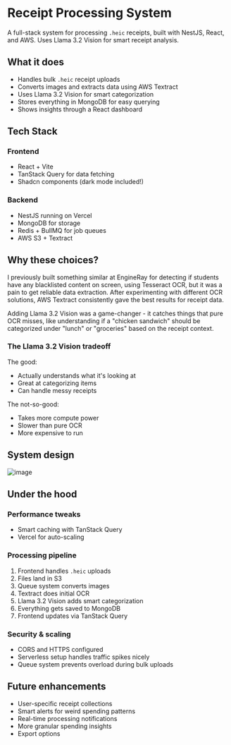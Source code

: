 # Receipt Processing System

A full-stack system for processing `.heic` receipts, built with NestJS, React, and AWS. Uses Llama 3.2 Vision for smart receipt analysis.

## What it does

- Handles bulk `.heic` receipt uploads
- Converts images and extracts data using AWS Textract
- Uses Llama 3.2 Vision for smart categorization
- Stores everything in MongoDB for easy querying
- Shows insights through a React dashboard

## Tech Stack

### Frontend

- React + Vite
- TanStack Query for data fetching
- Shadcn components (dark mode included!)

### Backend

- NestJS running on Vercel
- MongoDB for storage
- Redis + BullMQ for job queues
- AWS S3 + Textract

## Why these choices?

I previously built something similar at EngineRay for detecting if students have any blacklisted content on screen, using Tesseract OCR, but it was a pain to get reliable data extraction. After experimenting with different OCR solutions, AWS Textract consistently gave the best results for receipt data.

Adding Llama 3.2 Vision was a game-changer - it catches things that pure OCR misses, like understanding if a "chicken sandwich" should be categorized under "lunch" or "groceries" based on the receipt context.

### The Llama 3.2 Vision tradeoff

The good:

- Actually understands what it's looking at
- Great at categorizing items
- Can handle messy receipts

The not-so-good:

- Takes more compute power
- Slower than pure OCR
- More expensive to run

## System design

![image](https://github.com/user-attachments/assets/23350ff8-0565-4de8-98de-fd8af12acf97)

## Under the hood

### Performance tweaks

- Smart caching with TanStack Query
- Vercel for auto-scaling

### Processing pipeline

1. Frontend handles `.heic` uploads
2. Files land in S3
3. Queue system converts images
4. Textract does initial OCR
5. Llama 3.2 Vision adds smart categorization
6. Everything gets saved to MongoDB
7. Frontend updates via TanStack Query

### Security & scaling

- CORS and HTTPS configured
- Serverless setup handles traffic spikes nicely
- Queue system prevents overload during bulk uploads

## Future enhancements

- User-specific receipt collections
- Smart alerts for weird spending patterns
- Real-time processing notifications
- More granular spending insights
- Export options
